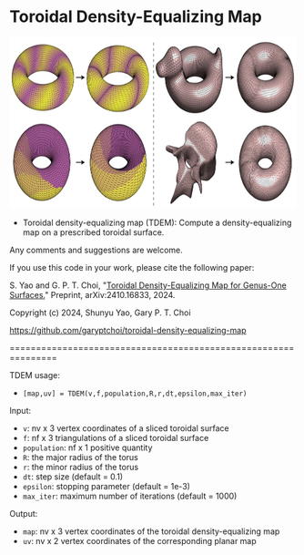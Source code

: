 # Toroidal Density-Equalizing Map

<img src = "https://github.com/garyptchoi/toroidal-density-equalizing-map/blob/main/cover.jpg" height="300" />

* Toroidal density-equalizing map (TDEM): Compute a density-equalizing map on a prescribed toroidal surface.

Any comments and suggestions are welcome. 

If you use this code in your work, please cite the following paper:

S. Yao and G. P. T. Choi,
"[Toroidal Density-Equalizing Map for Genus-One Surfaces.](https://arxiv.org/abs/2410.16833)"
Preprint, arXiv:2410.16833, 2024.

Copyright (c) 2024, Shunyu Yao, Gary P. T. Choi

https://github.com/garyptchoi/toroidal-density-equalizing-map

===============================================================

TDEM usage:
* `[map,uv] = TDEM(v,f,population,R,r,dt,epsilon,max_iter)`

Input:
* `v`: nv x 3 vertex coordinates of a sliced toroidal surface
* `f`: nf x 3 triangulations of a sliced toroidal surface
* `population`: nf x 1 positive quantity
* `R`: the major radius of the torus
* `r`: the minor radius of the torus
* `dt`: step size (default = 0.1)
* `epsilon`: stopping parameter (default = 1e-3)
* `max_iter`: maximum number of iterations (default = 1000)

Output:
* `map`: nv x 3 vertex coordinates of the toroidal density-equalizing map
* `uv`: nv x 2 vertex coordinates of the corresponding planar map
